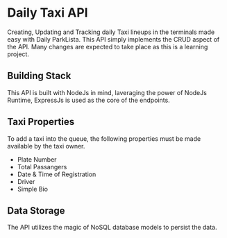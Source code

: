 # Daily Taxi API
Creating, Updating and Tracking daily Taxi lineups in the terminals made easy with Daily ParkLista. This API simply implements the CRUD aspect of the API. Many changes are expected to take place as this is a learning project.

## Building Stack
This API is built with NodeJs in mind, laveraging the power of NodeJs Runtime, ExpressJs is used as the core of the endpoints.

## Taxi Properties
To add a taxi into the queue, the following properties must be made available by the taxi owner.
-   Plate Number
-   Total Passangers
-   Date & Time of Registration
-   Driver
-   Simple Bio

## Data Storage
The API utilizes the magic of NoSQL database models to persist the data.